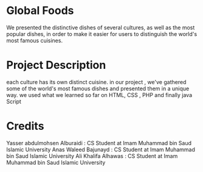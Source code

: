 # Global Foods
We presented the distinctive dishes of several cultures, as well as the most popular dishes, in order to make it easier for users to distinguish the world's most famous cuisines.

# Project Description

each culture has its own distinct cuisine. in our project , we've gathered some of the world's most famous dishes and presented them in a unique way. we used what we learned so far on HTML, CSS , PHP and finally java Script


# Credits

Yasser abdulmohsen Alburaidi : CS Student at Imam Muhammad bin Saud Islamic University
Anas Waleed Bajunayd : CS Student at Imam Muhammad bin Saud Islamic University
Ali Khalifa Alhawas : CS Student at Imam Muhammad bin Saud Islamic University 
